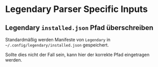 # Legendary Parser Specific Inputs

## Legendary `installed.json` Pfad überschreiben

Standardmäßig werden Manifeste von `Legendary` in `~/.config/legendary/installed.json` gespeichert.

Sollte dies nicht der Fall sein, kann hier der korrekte Pfad eingetragen werden.
